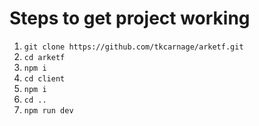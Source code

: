# Steps to get project working

1. `git clone https://github.com/tkcarnage/arketf.git`
2. `cd arketf`
3. `npm i`
4. `cd client`
5. `npm i`
6. `cd ..`
7. `npm run dev`
